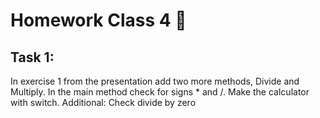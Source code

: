 # Homework Class 4 📒

## Task 1:
In exercise 1 from the presentation add two more methods, Divide and Multiply.
In the main method check for signs * and /.
Make the calculator with switch.
Additional: Check divide by zero

